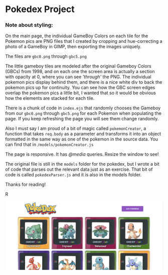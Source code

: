 # Pokedex Project

### Note about styling: 
On the main page, the individual GameBoy Colors on each tile for the Pokemon pics are PNG files that I created by cropping and hue-correcting a photo of a GameBoy in GIMP, then exporting the images uniquely.

The files are `gbc0.png` through `gbc5.png`

The little gameboy tiles are modeled after the original Gameboy Colors (GBCs) from 1998, and on each one the screen area is actually a section with opacity at 0, where you can see *'through'* the PNG. The individual pokemon pics display behind them, and there is a nice white div to back the pokemon pics up for continuity. You can see how the GBC screen edges overlap the pokemon pics a little bit, I wanted that so it would be obvious how the elements are stacked for each tile.

There is a chunk of code in `index.ejs` that randomly chooses the Gameboy from our `gbc0.png` through `gbc5.png` for each Pokemon when populating the page. If you keep refreshing the page you will see them change randomly.

Also I must say I am proud of a bit of magic called `pokemonCreator`, a function that takes `req.body` as a parameter and transforms it into an object formatted in the same way as one of the pokemon in the source data. You can find that in `/models/pokemonCreator.js`

The page is responsive. It has *@media* queries. Resize the window to see!

The original file is still in the `models` folder for the pokedex, but I wrote a bit of code that parses out the relevant data just as an exercise. That bit of code is called `pokedexParser.js` and it is also in the models folder.

Thanks for reading!

R

![pokedex](https://github.com/AreteCore/pokedex-pokemon-manager/blob/master/public/pokedex_img.png?raw=true)
